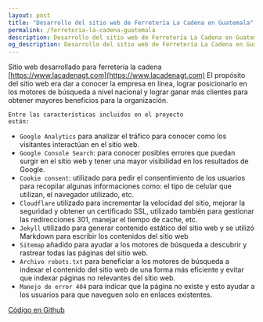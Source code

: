 ```yaml
---
layout: post
title: "Desarrollo del sitio web de Ferretería La Cadena en Guatemala"
permalink: /ferreteria-la-cadena-guatemala
description: Desarrollo del sitio web de Ferretería La Cadena en Guatemala, con el propósito de posicionar la empresa en línea y atraer nuevos clientes. Este proyecto incluyó diseño web personalizado, optimización para motores de búsqueda y una experiencia de usuario intuitiva. Visita https://www.lacadenagt.com para conocer más sobre este exitoso proyecto de desarrollo web.
og_description: Desarrollo del sitio web de Ferretería La Cadena en Guatemala, con el propósito de posicionar la empresa en línea y atraer nuevos clientes. Este proyecto incluyó diseño web personalizado, optimización para motores de búsqueda y una experiencia de usuario intuitiva. Visita https://www.lacadenagt.com para conocer más sobre este exitoso proyecto de desarrollo web.
---
```

Sitio web desarrollado para ferretería la cadena [https://www.lacadenagt.com](https://www.lacadenagt.com)
El propósito del sitio web era dar a conocer la empresa en línea, lograr posicionarlo en los motores de búsqueda a nivel nacional y lograr ganar más clientes para obtener mayores beneficios para la organización.
<!--more-->

<code>Entre las características incluidos en el proyecto están:</code>
<ul>
  <li><code>Google Analytics</code> para analizar el tráfico para conocer como los visitantes interactúan en el sitio web.</li>
  <li><code>Google Console Search</code>: para conocer posibles errores que puedan surgir en el sitio web y tener una mayor visibilidad en los resultados de Google.</li>
  <li><code>Cookie consent</code>: utilizado para pedir el consentimiento de los usuarios para recopilar algunas informaciones como: el tipo de celular que utilizan, el navegador utilizado, etc.</li>
  <li><code>Cloudflare</code> utilizado para incrementar la velocidad del sitio, mejorar la seguridad y obtener un certificado SSL, utilizado también para gestionar las redirecciones 301, manejar el tiempo de cache, etc.</li>
  <li><code>Jekyll</code> utilizado para generar contenido estático del sitio web y se utilizó Markdown para escribir los contenidos del sitio web</li>
  <li><code>Sitemap</code> añadido para ayudar a los motores de búsqueda a descubrir y rastrear todas las páginas del sitio web.</li>
  <li><code>Archivo robots.txt</code> para beneficiar a los motores de búsqueda a indexar el contenido del sitio web de una forma más eficiente y evitar que indexar páginas no relevantes del sitio web.</li>
  <li><code>Manejo de error 404</code> para indicar que la página no existe y esto ayudar a los usuarios para que naveguen solo en enlaces existentes.</li>
</ul>

[Código en Github](https://github.com/lacadenagt/lacadenagt.github.io)